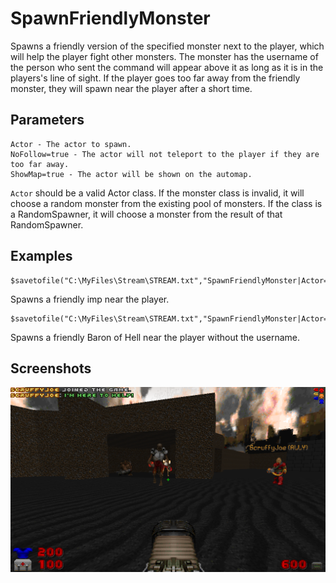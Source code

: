 # SpawnFriendlyMonster

Spawns a friendly version of the specified monster next to the player, which will help the player fight other monsters. The monster has the username of the person who sent the command will appear above it as long as it is in the players's line of sight. If the player goes too far away from the friendly monster, they will spawn near the player after a short time.

## Parameters
```
Actor - The actor to spawn.
NoFollow=true - The actor will not teleport to the player if they are too far away.
ShowMap=true - The actor will be shown on the automap.
```

`Actor` should be a valid Actor class. If the monster class is invalid, it will choose a random monster from the existing pool of monsters.
If the class is a RandomSpawner, it will choose a monster from the result of that RandomSpawner.

## Examples

```
$savetofile("C:\MyFiles\Stream\STREAM.txt","SpawnFriendlyMonster|Actor=DoomImp|$username|$dummyormsg")
```
Spawns a friendly imp near the player.

```
$savetofile("C:\MyFiles\Stream\STREAM.txt","SpawnFriendlyMonster|Actor=BaronOfHell,NoName=true|$username|$dummyormsg")
```
Spawns a friendly Baron of Hell near the player without the username.

## Screenshots

![screenshot_summonfriend](../screenshots/screenshot_summonfriend.png)
